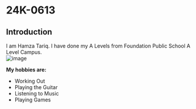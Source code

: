 # 24K-0613

## Introduction
I am Hamza Tariq. I have done my A Levels from Foundation Public School A Level Campus. <br/>
![image](https://github.com/user-attachments/assets/03abec04-c1cc-49e6-852a-4cc2c41d5881)


**My hobbies are:**
- Working Out
- Playing the Guitar
- Listening to Music
- Playing Games

